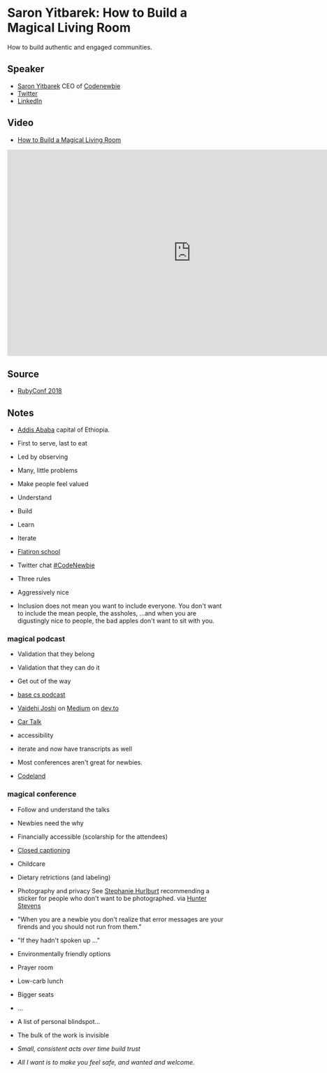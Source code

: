 # Saron Yitbarek: How to Build a Magical Living Room

How to build authentic and engaged communities.

## Speaker

* [Saron Yitbarek](https://saron.io/) CEO of [Codenewbie](https://www.codenewbie.org/)
* [Twitter](https://twitter.com/saronyitbarek)
* [LinkedIn](https://www.linkedin.com/in/saronyitbarek/)

## Video

* [How to Build a Magical Living Room](https://www.youtube.com/watch?v=nOscsODuol4)

<iframe width="840" height="472" src="https://www.youtube.com/embed/nOscsODuol4"
frameborder="0"
allow="accelerometer; autoplay; encrypted-media; gyroscope; picture-in-picture"
allowfullscreen>
</iframe>

## Source

* [RubyConf 2018](https://rubyconf.org/)


## Notes

* [Addis Ababa](https://en.wikipedia.org/wiki/Addis_Ababa) capital of Ethiopia.

* First to serve, last to eat
* Led by observing
* Many, little problems


* Make people feel valued

* Understand
* Build
* Learn
* Iterate

* [Flatiron school](https://flatironschool.com/)


* Twitter chat [#CodeNewbie](https://twitter.com/search?q=%23CodeNewbie&src=typed_query)
* Three rules
* Aggressively nice

* Inclusion does not mean you want to include everyone. You don't want to include the mean people, the assholes, ...and when you are digustingly nice to people, the bad apples don't want to sit with you.

### magical podcast
* Validation that they belong
* Validation that they can do it
* Get out of the way


* [base cs podcast](https://www.codenewbie.org/basecs)
* [Vaidehi Joshi](https://twitter.com/vaidehijoshi) on [Medium](https://medium.com/@vaidehijoshi) on [dev.to](https://dev.to/vaidehijoshi)

* [Car Talk](https://www.cartalk.com/)

* accessibility
* iterate and now have transcripts as well


* Most conferences aren't great for newbies.
* [Codeland](https://codelandconf.com/)

### magical conference
* Follow and understand the talks
* Newbies need the why
* Financially accessible (scolarship for the attendees)
* [Closed captioning](https://en.wikipedia.org/wiki/Closed_captioning)
* Childcare
* Dietary retrictions (and labeling)
* Photography and privacy See [Stephanie Hurlburt](https://twitter.com/sehurlburt) recommending a sticker for people who don't want to be photographed. via [Hunter Stevens](https://twitter.com/twobree)


* "When you are a newbie you don't realize that error messages are your firends and you should not run from them."

* "If they hadn't spoken up ..."

* Environmentally friendly options
* Prayer room
* Low-carb lunch
* Bigger seats
* ...

* A list of personal blindspot...

* The bulk of the work is invisible


* *Small, consistent acts over time build trust*

* *All I want is to make you feel safe, and wanted and welcome.*



